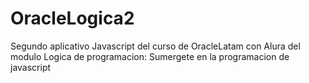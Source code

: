 # OracleLogica2
Segundo aplicativo Javascript del curso de OracleLatam con Alura del modulo Logica de programacion: Sumergete en la programacion de javascript
